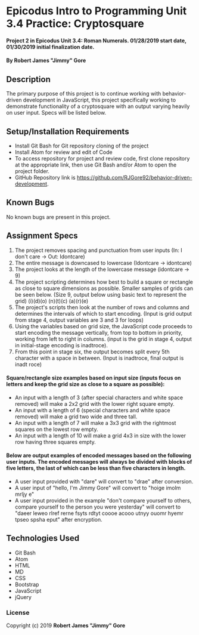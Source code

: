 # Epicodus Intro to Programming Unit 3.4 Practice: Cryptosquare

#### Project 2 in Epicodus Unit 3.4: Roman Numerals.  01/28/2019 start date, 01/30/2019 initial finalization date.

#### By **Robert James "Jimmy" Gore**

## Description

The primary purpose of this project is to continue working with behavior-driven development in JavaScript, this project specifically working to demonstrate functionality of a cryptosquare with an output varying heavily on user input.  Specs will be listed below.

## Setup/Installation Requirements

* Install Git Bash for Git repository cloning of the project
* Install Atom for review and edit of Code
* To access repository for project and review code, first clone repository at the appropriate link, then use Git Bash and/or Atom to open the project folder.
* GitHub Repository link is https://github.com/RJGore92/behavior-driven-development.

## Known Bugs

No known bugs are present in this project.

## Assignment Specs

1. The project removes spacing and punctuation from user inputs (In: I don't care -> Out: Idontcare)
2. The entire message is downcased to lowercase (Idontcare -> idontcare)
3. The project looks at the length of the lowercase message (idontcare -> 9)
4. The project scripting determines how best to build a square or rectangle as close to square dimensions as possible.  Smaller samples of grids can be seen below.  (Size 9, output below using basic text to represent the grid)
(i)(d)(o)
(n)(t)(c)
(a)(r)(e)
5. The project's scripts then look at the number of rows and columns and determines the intervals of which to start encoding.  (Input is grid output from stage 4, output variables are 3 and 3 for loops)
6. Using the variables based on grid size, the JavaScript code proceeds to start encoding the message vertically, from top to bottom in priority, working from left to right in columns.  (input is the grid in stage 4, output in initial-stage encoding is inadtroce).
7. From this point in stage six, the output becomes split every 5th character with a space in between.  (Input is inadtroce, final output is inadt roce)


#### Square/rectangle size examples based on input size (inputs focus on letters and keep the grid size as close to a square as possible):

* An input with a length of 3 (after special characters and white space removed) will make a 2x2 grid with the lower right square empty.
* An input with a length of 6 (special characters and white space removed) will make a grid two wide and three tall.
* An input with a length of 7 will make a 3x3 grid with the rightmost squares on the lowest row empty.
* An input with a length of 10 will make a grid 4x3 in size with the lower row having three squares empty.

#### Below are output examples of encoded messages based on the following user inputs.  The encoded messages will always be divided with blocks of five letters, the last of which can be less than five characters in length.

* A user input provided with "dare" will convert to "drae" after conversion.
* A user input of "hello, I'm Jimmy Gore" will convert to "hoige imolm mrljy e"
* A user input provided in the example "don't compare yourself to others, compare yourself to the person you were yesterday" will convert to "daeer leweo rlref rerne fsyts rdtyt coooe acooo utnyy ouomr hyemr tpseo spsha eput" after encryption.

## Technologies Used

* Git Bash
* Atom
* HTML
* MD
* CSS
* Bootstrap
* JavaScript
* jQuery

### License

Copyright (c) 2019 **Robert James "Jimmy" Gore**
